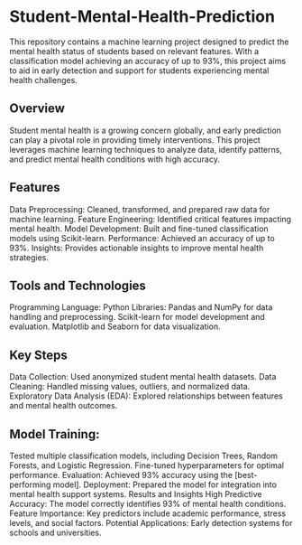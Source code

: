 # Student-Mental-Health-Prediction
This repository contains a machine learning project designed to predict the mental health status of students based on relevant features. With a classification model achieving an accuracy of up to 93%, this project aims to aid in early detection and support for students experiencing mental health challenges.

## Overview
Student mental health is a growing concern globally, and early prediction can play a pivotal role in providing timely interventions. This project leverages machine learning techniques to analyze data, identify patterns, and predict mental health conditions with high accuracy.

## Features
Data Preprocessing: Cleaned, transformed, and prepared raw data for machine learning.
Feature Engineering: Identified critical features impacting mental health.
Model Development: Built and fine-tuned classification models using Scikit-learn.
Performance: Achieved an accuracy of up to 93%.
Insights: Provides actionable insights to improve mental health strategies.
## Tools and Technologies
Programming Language: Python
Libraries:
Pandas and NumPy for data handling and preprocessing.
Scikit-learn for model development and evaluation.
Matplotlib and Seaborn for data visualization.
## Key Steps
Data Collection: Used anonymized student mental health datasets.
Data Cleaning: Handled missing values, outliers, and normalized data.
Exploratory Data Analysis (EDA): Explored relationships between features and mental health outcomes.
## Model Training:
Tested multiple classification models, including Decision Trees, Random Forests, and Logistic Regression.
Fine-tuned hyperparameters for optimal performance.
Evaluation: Achieved 93% accuracy using the [best-performing model].
Deployment: Prepared the model for integration into mental health support systems.
Results and Insights
High Predictive Accuracy: The model correctly identifies 93% of mental health conditions.
Feature Importance: Key predictors include academic performance, stress levels, and social factors.
Potential Applications: Early detection systems for schools and universities.


